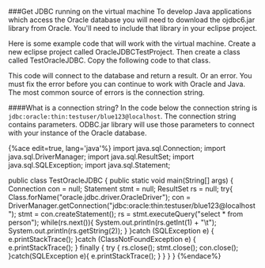 <!--djw: 
1. todo: need to include correct connection string
2. todo: need to include link for ojdbc6.jar http://www.oracle.com/technetwork/middleware/oedq/downloads/edq-vm-download-2424092.html
-->
###Get JDBC running on the virtual machine
To develop Java applications which access the Oracle database you will need to download the ojdbc6.jar library from Oracle. You'll need to include that library in your eclipse project.

Here is some example code that will work with the virtual machine. Create a new eclipse project called OracleJDBCTestProject. Then create a class called TestOracleJDBC. Copy the following code to that class. 

This code will connect to the database and return a result. Or an error. You must fix the error before you can continue to work with Oracle and Java. The most common source of errors is the connection string. 

####What is a connection string?
In the code below the connection string is ```jdbc:oracle:thin:testuser/blue123@localhost```. The connection string contains parameters. ODBC.jar library will use those parameters to connect with your instance of the  Oracle database. 

{%ace edit=true, lang='java'%}
import java.sql.Connection;
import java.sql.DriverManager;
import java.sql.ResultSet;
import java.sql.SQLException;
import java.sql.Statement;

public class TestOracleJDBC {
	public static void main(String[] args) {
		Connection con = null;
		Statement stmt = null;
		ResultSet rs = null;
		try{
			Class.forName("oracle.jdbc.driver.OracleDriver");
			con = DriverManager.getConnection("jdbc:oracle:thin:testuser/blue123@localhost");
			stmt = con.createStatement();
			rs = stmt.executeQuery("select * from person");
			while(rs.next()){
				System.out.println(rs.getInt(1) + "\t");
				System.out.println(rs.getString(2));
			}
			}catch (SQLException e) {
				e.printStackTrace();
			}catch (ClassNotFoundException e) {
				e.printStackTrace();
		} finally {
			try {
				rs.close();
				stmt.close();
				con.close();
			}catch(SQLException e){
				e.printStackTrace();
			}
		}
	}
}
{%endace%}